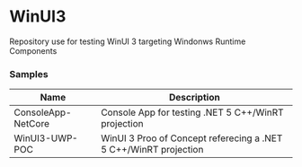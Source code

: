 # WinUI3

Repository use for testing WinUI 3 targeting Windonws Runtime Components

### Samples

| Name | Description |
| --- | --- |
| ConsoleApp-NetCore | Console App for testing .NET 5 C++/WinRT projection  |
| WinUI3-UWP-POC | WinUI 3 Proo of Concept referecing a .NET 5 C++/WinRT projection |
